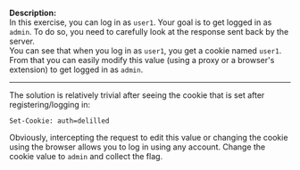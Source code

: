 **Description:**  
In this exercise, you can log in as ``user1``. Your goal is to get logged in as ```admin```. To do so, you need to carefully look at the response sent back by the server.  
You can see that when you log in as ```user1```, you get a cookie named ```user1```. From that you can easily modify this value (using a proxy or a browser's extension) to get logged in as ```admin```.

---

The solution is relatively trivial after seeing the cookie that is set after registering/logging in:
```
Set-Cookie: auth=delilled
```
Obviously, intercepting the request to edit this value or changing the cookie using the browser allows you to log in using any account. Change the cookie value to ```admin``` and collect the flag.
